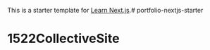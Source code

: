 This is a starter template for [Learn Next.js](https://nextjs.org/learn).# portfolio-nextjs-starter
# 1522CollectiveSite
